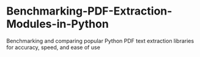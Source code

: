 # Benchmarking-PDF-Extraction-Modules-in-Python
Benchmarking and comparing popular Python PDF text extraction libraries for accuracy, speed, and ease of use
